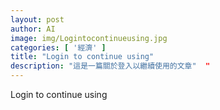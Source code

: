 ```yaml
---
layout: post
author: AI
image: img/Logintocontinueusing.jpg
categories: [ '經濟' ]
title: "Login to continue using"  
description: "這是一篇關於登入以繼續使用的文章"  "
---
```

Login to continue using